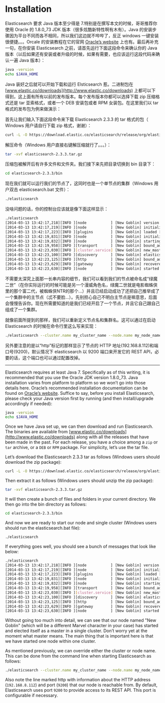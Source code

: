 # Installation

Elasticsearch 要求 Java 版本至少得是 7.特别是在撰写本文的时候，哥哥推荐你使用 Oracle 的 1.8.0_73 JDK 版本（很多炫酷新特性啊有木有）。Java 的安装步骤因为平台不同而各不相同，所以我们这边就不哔哔了，反正 windows 一键安装很便捷。。。Orcale 的安装教程在它的官网 [Oracle’s website](http://docs.oracle.com/javase/8/docs/technotes/guides/install/install_overview.html) 上也有。最后再补充一句，在你安装 Elasticsearch 之前，请首先运行下面这段命令来确认你的 Java 版本（以后如果还有安装或者升级的时候，如果有需要，也应该运行这段代码来确认一遍 Java 版本）：

```bash
java -version
echo $JAVA_HOME
```

Java 装好之后就可以开始下载和运行 Elsticsearch 惹。二进制包在 [www.elastic.co/downloads](http://www.elastic.co/downloads) 上都可以下得到，这上面有所有以前的发布版本。每个发布版本你都可以选择下载 zip 压缩格式还是 tar 亚索格式，或者一个 DEB 安装包或者 RPM 女装包。在这里我们以 tar 格式的发布包为例来做演示：

首先让我们输入下面这段命令来下载 Elasticsearch 2.3.3 的 tar 格式的包（ Windows 用户请自行下载 zip 格式，谢谢）：

```bash
curl -L -O https://download.elastic.co/elasticsearch/release/org/elasticsearch/distribution/tar/elasticsearch/2.3.3/elasticsearch-2.3.3.tar.gz
```

解压命令（Windows 用户直接右键解压缩就行了。。。）：

```bash
tar -xvf elasticsearch-2.3.3.tar.gz
```

压缩包被解开后有许多文件和文件夹。我们接下来先把目录切换到 bin 目录下：

```bash
cd elasticsearch-2.3.3/bin
```

现在我们就可以运行我们的节点了，这同时也是一个单节点的集群（Windows 用户双击 elasticsearch.bat 文件）：

```bash
./elasticsearch
```

没啥问题的话，你的控制台应该就是像下面这样显示：

```bash
./elasticsearch
[2014-03-13 13:42:17,218][INFO ][node           ] [New Goblin] version[2.3.3], pid[2085], build[5c03844/2014-02-25T15:52:53Z]
[2014-03-13 13:42:17,219][INFO ][node           ] [New Goblin] initializing ...
[2014-03-13 13:42:17,223][INFO ][plugins        ] [New Goblin] loaded [], sites []
[2014-03-13 13:42:19,831][INFO ][node           ] [New Goblin] initialized
[2014-03-13 13:42:19,832][INFO ][node           ] [New Goblin] starting ...
[2014-03-13 13:42:19,958][INFO ][transport      ] [New Goblin] bound_address {inet[/0:0:0:0:0:0:0:0:9300]}, publish_address {inet[/192.168.8.112:9300]}
[2014-03-13 13:42:23,030][INFO ][cluster.service] [New Goblin] new_master [New Goblin][rWMtGj3dQouz2r6ZFL9v4g][mwubuntu1][inet[/192.168.8.112:9300]], reason: zen-disco-join (elected_as_master)
[2014-03-13 13:42:23,100][INFO ][discovery      ] [New Goblin] elasticsearch/rWMtGj3dQouz2r6ZFL9v4g
[2014-03-13 13:42:23,125][INFO ][http           ] [New Goblin] bound_address {inet[/0:0:0:0:0:0:0:0:9200]}, publish_address {inet[/192.168.8.112:9200]}
[2014-03-13 13:42:23,629][INFO ][gateway        ] [New Goblin] recovered [1] indices into cluster_state
[2014-03-13 13:42:23,630][INFO ][node           ] [New Goblin] started
```

不需要太深究上面那一长串内容的细节，我们可以看到我们的节点被命名成“绿魔二世”（在你实际运行的时候可能是另一个漫威角色名，绿魔二世就是电影蜘蛛侠里的那个富二代，被蜘蛛侠NTR的那个...）并且已经启动成功了还把自己推举成了一个集群中的主节点（忒不要脸...）。先别担心自己不明白主节点是嘛意思，后面会慢慢告诉你。现在所需要知道的是我们已经开启了一个节点，并且它自己跟自己组成了一个集群。

就像前面所提到的那样，我们可以重新定义节点名和集群名。这可以通过在启动 Elasticsearch 的时候在命令行里这么写来实现：

```bash
./elasticsearch --cluster.name my_cluster_name --node.name my_node_name
```

另外要注意的是以“http”标记的那样显示了节点的 HTTP 地址(192.168.8.112)和端口号(9200)，默认情况下 elasticsearch 以 9200 端口来开发它的 REST API，必要的话，这个端口也可以通过配置改掉。

***

Elasticsearch requires at least Java 7. Specifically as of this writing, it is recommended that you use the Oracle JDK version 1.8.0_73. Java installation varies from platform to platform so we won’t go into those details here. Oracle’s recommended installation documentation can be found on [Oracle’s website](http://docs.oracle.com/javase/8/docs/technotes/guides/install/install_overview.html). Suffice to say, before you install Elasticsearch, please check your Java version first by running (and then install/upgrade accordingly if needed):

```bash
java -version
echo $JAVA_HOME
```

Once we have Java set up, we can then download and run Elasticsearch. The binaries are available from [www.elastic.co/downloads](http://www.elastic.co/downloads) along with all the releases that have been made in the past. For each release, you have a choice among a `zip` or `tar` archive, or a `DEB` or `RPM` package. For simplicity, let’s use the tar file.

Let’s download the Elasticsearch 2.3.3 tar as follows (Windows users should download the zip package):

```bash
curl -L -O https://download.elastic.co/elasticsearch/release/org/elasticsearch/distribution/tar/elasticsearch/2.3.3/elasticsearch-2.3.3.tar.gz
```

Then extract it as follows (Windows users should unzip the zip package):

```bash
tar -xvf elasticsearch-2.3.3.tar.gz
```

It will then create a bunch of files and folders in your current directory. We then go into the bin directory as follows:

```bash
cd elasticsearch-2.3.3/bin
```

And now we are ready to start our node and single cluster (Windows users should run the elasticsearch.bat file):

```bash
./elasticsearch
```

If everything goes well, you should see a bunch of messages that look like below:

```bash
./elasticsearch
[2014-03-13 13:42:17,218][INFO ][node           ] [New Goblin] version[2.3.3], pid[2085], build[5c03844/2014-02-25T15:52:53Z]
[2014-03-13 13:42:17,219][INFO ][node           ] [New Goblin] initializing ...
[2014-03-13 13:42:17,223][INFO ][plugins        ] [New Goblin] loaded [], sites []
[2014-03-13 13:42:19,831][INFO ][node           ] [New Goblin] initialized
[2014-03-13 13:42:19,832][INFO ][node           ] [New Goblin] starting ...
[2014-03-13 13:42:19,958][INFO ][transport      ] [New Goblin] bound_address {inet[/0:0:0:0:0:0:0:0:9300]}, publish_address {inet[/192.168.8.112:9300]}
[2014-03-13 13:42:23,030][INFO ][cluster.service] [New Goblin] new_master [New Goblin][rWMtGj3dQouz2r6ZFL9v4g][mwubuntu1][inet[/192.168.8.112:9300]], reason: zen-disco-join (elected_as_master)
[2014-03-13 13:42:23,100][INFO ][discovery      ] [New Goblin] elasticsearch/rWMtGj3dQouz2r6ZFL9v4g
[2014-03-13 13:42:23,125][INFO ][http           ] [New Goblin] bound_address {inet[/0:0:0:0:0:0:0:0:9200]}, publish_address {inet[/192.168.8.112:9200]}
[2014-03-13 13:42:23,629][INFO ][gateway        ] [New Goblin] recovered [1] indices into cluster_state
[2014-03-13 13:42:23,630][INFO ][node           ] [New Goblin] started
```

Without going too much into detail, we can see that our node named "New Goblin" (which will be a different Marvel character in your case) has started and elected itself as a master in a single cluster. Don’t worry yet at the moment what master means. The main thing that is important here is that we have started one node within one cluster.

As mentioned previously, we can override either the cluster or node name. This can be done from the command line when starting Elasticsearch as follows:

```bash
./elasticsearch --cluster.name my_cluster_name --node.name my_node_name
```

Also note the line marked http with information about the HTTP address (`192.168.8.112`) and port (`9200`) that our node is reachable from. By default, Elasticsearch uses port `9200` to provide access to its REST API. This port is configurable if necessary.






